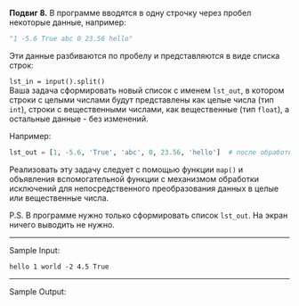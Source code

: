 **Подвиг 8.** В программе вводятся в одну строчку через пробел некоторые данные, например:

```python
"1 -5.6 True abc 0 23.56 hello"
```

Эти данные разбиваются по пробелу и представляются в виде списка строк:

`lst_in = input().split()` \
Ваша задача сформировать новый список с именем `lst_out`, в котором строки с целыми числами будут представлены как целые
числа (тип `int`), строки с вещественными числами, как вещественные (тип `float`), а остальные данные - без изменений.

Например:

```python
lst_out = [1, -5.6, 'True', 'abc', 0, 23.56, 'hello']  # после обработки введенной строки "1 -5.6 True abc 0 23.56 hello"
```

Реализовать эту задачу следует с помощью функции `map()` и объявления вспомогательной функции с механизмом обработки
исключений для непосредственного преобразования данных в целые или вещественные числа.

P.S. В программе нужно только сформировать список `lst_out`. На экран ничего выводить не нужно.

---
Sample Input:

`hello 1 world -2 4.5 True`

---
Sample Output:

